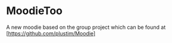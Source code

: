 # MoodieToo

A new moodie based on the group project which can be found at [https://github.com/plustim/Moodie]  



